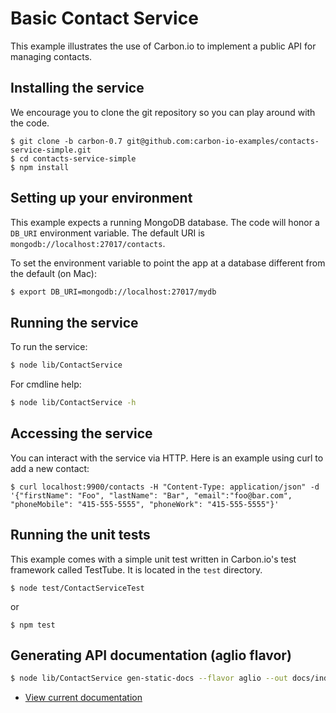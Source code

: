 # Basic Contact Service

This example illustrates the use of Carbon.io to implement a public API for managing contacts. 

## Installing the service

We encourage you to clone the git repository so you can play around
with the code. 

```
$ git clone -b carbon-0.7 git@github.com:carbon-io-examples/contacts-service-simple.git
$ cd contacts-service-simple
$ npm install
```

## Setting up your environment

This example expects a running MongoDB database. The code will honor a `DB_URI` environment variable. The default URI is
`mongodb://localhost:27017/contacts`.

To set the environment variable to point the app at a database different from the default (on Mac):

```sh
$ export DB_URI=mongodb://localhost:27017/mydb
```

## Running the service

To run the service:

```sh
$ node lib/ContactService
```

For cmdline help:

```sh
$ node lib/ContactService -h
```

## Accessing the service

You can interact with the service via HTTP. Here is an example using curl to add a new contact:

```
$ curl localhost:9900/contacts -H "Content-Type: application/json" -d '{"firstName": "Foo", "lastName": "Bar", "email":"foo@bar.com", "phoneMobile": "415-555-5555", "phoneWork": "415-555-5555"}'
```

## Running the unit tests

This example comes with a simple unit test written in Carbon.io's test framework called TestTube. It is located in the `test` directory. 

```
$ node test/ContactServiceTest
```

or 

```
$ npm test
```

## Generating API documentation (aglio flavor)

```sh
$ node lib/ContactService gen-static-docs --flavor aglio --out docs/index.html
```

* [View current documentation](
http://htmlpreview.github.io/?https://raw.githubusercontent.com/carbon-io-guides/example__simple-rest-api/master/docs/index.html)
